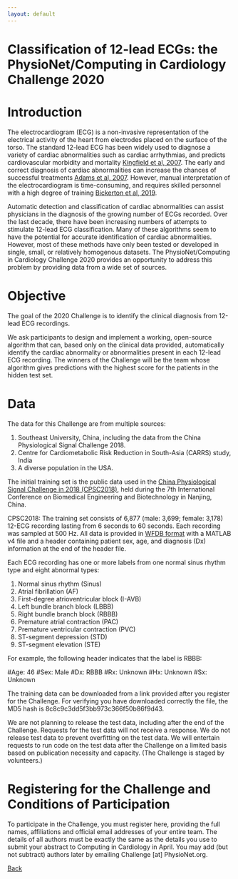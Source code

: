 ```yaml
---
layout: default
---
```


# Classification of 12-lead ECGs: the PhysioNet/Computing in Cardiology Challenge 2020

# Introduction

The electrocardiogram (ECG) is a non-invasive representation of the electrical activity of the heart from electrodes placed on the surface of the torso. The standard 12-lead ECG has been widely used to diagnose a variety of cardiac abnormalities such as cardiac arrhythmias, and predicts cardiovascular morbidity and mortality [Kingfield et al, 2007](http://www.onlinejacc.org/content/49/10/1109.abstract). The early and correct diagnosis of cardiac abnormalities can increase the chances of successful treatments [Adams et al, 2007](https://www.ahajournals.org/doi/full/10.1161/strokeaha.107.181486). However, manual interpretation of the electrocardiogram is time-consuming, and requires skilled personnel with a high degree of training [Bickerton et al, 2019](https://www.magonlinelibrary.com/doi/abs/10.12968/bjca.2019.14.3.123).

Automatic detection and classification of cardiac abnormalities can assist physicians in the diagnosis of the growing number of ECGs recorded. Over the last decade, there have been increasing numbers of attempts to stimulate 12-lead ECG classification. Many of these algorithms seem to have the potential for accurate identification of cardiac abnormalities. However, most of these methods have only been tested or developed in single, small, or relatively homogenous datasets. The PhysioNet/Computing in Cardiology Challenge 2020 provides an opportunity to address this problem by providing data from a wide set of sources. 

# Objective
The goal of the 2020 Challenge is to identify the clinical diagnosis from 12-lead ECG recordings.

We ask participants to design and implement a working, open-source algorithm that can, based only on the clinical data provided, automatically identify the cardiac abnormality or abnormalities present in each 12-lead ECG recording. The winners of the Challenge will be the team whose algorithm gives predictions with the highest score for the patients in the hidden test set.

# Data

The data for this Challenge are from multiple sources:
1. Southeast University, China, including the data from the China Physiological Signal Challenge 2018.
2. Centre for Cardiometabolic Risk Reduction in South-Asia (CARRS) study, India
3. A diverse population in the USA.

The initial training set is the public data used in the [China Physiological Signal Challenge in 2018 (CPSC2018)](http://2018.icbeb.org/), held during the 7th 
International Conference on Biomedical Engineering and Biotechnology in Nanjing, China.

CPSC2018: The training set consists of 6,877 (male: 3,699; female: 3,178) 12-ECG recording lasting from 6 seconds to 60 seconds. Each recording was sampled at 500 Hz. All data is provided in [WFDB format](https://www.physionet.org/physiotools/wpg/wpg_35.htm) with a MATLAB v4 file and a header containing patient sex, age, and diagnosis (Dx) information at the end of the header file.

Each ECG recording has one or more labels from one normal sinus rhythm type and eight abnormal types:
1. Normal sinus rhythm (Sinus) 
2. Atrial fibrillation (AF)
3. First-degree atrioventricular block (I-AVB)
4. Left bundle branch block (LBBB)
5. Right bundle branch block (RBBB)
6. Premature atrial contraction (PAC)
7. Premature ventricular contraction (PVC)
8. ST-segment depression (STD)
9. ST-segment elevation (STE)

For example, the following header indicates that the label is RBBB:

#Age: 46
#Sex: Male
#Dx: RBBB
#Rx: Unknown
#Hx: Unknown
#Sx: Unknown

The training data can be downloaded from a link provided after you register for the Challenge. For verifying you have downloaded correctly the file, the MD5 hash is 8c8c9c3dd5f3bb973c366f50b86f9d43.

We are not planning to release the test data, including after the end of the Challenge. Requests for the test data will not receive a response. We do not release test data to prevent overfitting on the test data. We will entertain requests to run code on the test data after the Challenge on a limited basis based on publication necessity and capacity. (The Challenge is staged by volunteers.)

# Registering for the Challenge and Conditions of Participation 

To participate in the Challenge, you must register here, providing the full names, affiliations and official email addresses of your entire team. The details of all authors must be exactly the same as the details you use to submit your abstract to Computing in Cardiology in April. You may add (but not subtract) authors later by emailing Challenge [at] PhysioNet.org. 





[Back](../index.html)
